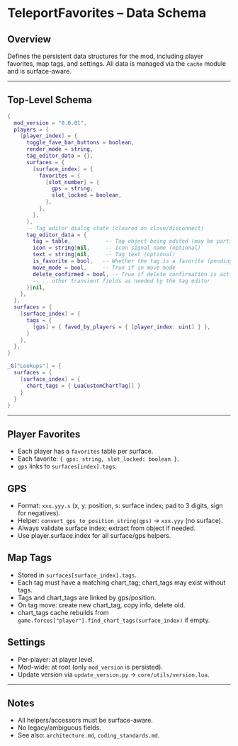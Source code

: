 # TeleportFavorites – Data Schema

## Overview
Defines the persistent data structures for the mod, including player favorites, map tags, and settings. All data is managed via the `cache` module and is surface-aware.

---

## Top-Level Schema

```lua
{
  mod_version = "0.0.01",
  players = {
    [player_index] = {
      toggle_fave_bar_buttons = boolean,
      render_mode = string,
      tag_editor_data = {},
      surfaces = {
        [surface_index] = {
          favorites = {
            [slot_number] = {
              gps = string,
              slot_locked = boolean,
            },
          },
        },
      },
      -- Tag editor dialog state (cleared on close/disconnect)
      tag_editor_data = {
        tag = table,           -- Tag object being edited (may be partial)
        icon = string|nil,     -- Icon signal name (optional)
        text = string|nil,     -- Tag text (optional)
        is_favorite = bool,   -- Whether the tag is a favorite (pending)
        move_mode = bool,     -- True if in move mode
        delete_confirmed = bool, -- True if delete confirmation is active
        -- ...other transient fields as needed by the tag editor
      }|nil,
    },
  },
  surfaces = {
    [surface_index] = {
      tags = {
        [gps] = { faved_by_players = { [player_index: uint] } },
      }
    },
  },
}

_G["Lookups"] = {
  surfaces = {
    [surface_index] = {
      chart_tags = { LuaCustomChartTag[] }
    }
  }
}
```

---

## Player Favorites
- Each player has a `favorites` table per surface.
- Each favorite: `{ gps: string, slot_locked: boolean }`.
- `gps` links to `surfaces[index].tags`.

## GPS
- Format: `xxx.yyy.s` (x, y: position, s: surface index; pad to 3 digits, sign for negatives).
- Helper: `convert_gps_to_position_string(gps)` → `xxx.yyy` (no surface).
- Always validate surface index; extract from object if needed.
- Use player.surface.index for all surface/gps helpers.

## Map Tags
- Stored in `surfaces[surface_index].tags`.
- Each tag must have a matching chart_tag; chart_tags may exist without tags.
- Tags and chart_tags are linked by gps/position.
- On tag move: create new chart_tag, copy info, delete old.
- chart_tags cache rebuilds from `game.forces["player"].find_chart_tags(surface_index)` if empty.

## Settings
- Per-player: at player level.
- Mod-wide: at root (only `mod_version` is persisted).
- Update version via `update_version.py` → `core/utils/version.lua`.

---

## Notes
- All helpers/accessors must be surface-aware.
- No legacy/ambiguous fields.
- See also: `architecture.md`, `coding_standards.md`.
